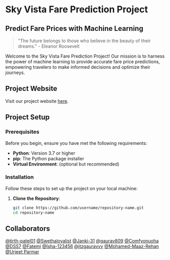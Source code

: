 # Sky Vista Fare Prediction Project

## Predict Fare Prices with Machine Learning

> "The future belongs to those who believe in the beauty of their dreams." - Eleanor Roosevelt

Welcome to the Sky Vista Fare Prediction Project! Our mission is to harness the power of machine learning to provide accurate fare price predictions, empowering travelers to make informed decisions and optimize their journeys.

## Project Website

Visit our project website [here](https://airline-fare-prediction.onrender.com/).

## Project Setup

### Prerequisites

Before you begin, ensure you have met the following requirements:

- **Python**: Version 3.7 or higher
- **pip**: The Python package installer
- **Virtual Environment**: (optional but recommended)

### Installation

Follow these steps to set up the project on your local machine:

1. **Clone the Repository**:
   ```sh
   git clone https://github.com/username/repository-name.git
   cd repository-name
## Collaborators
[@tirth-patel01](https://github.com/tirth-patel01)
[@Swethaloyalist](https://github.com/Swethaloyalist)
[@Janki-31](https://github.com/Janki-31)
[@gaurav809](https://github.com/gaurav809)
[@Comfyonuoha](https://github.com/Comfyonuoha)
[@DSS7](https://github.com/DSS7)
[@Fatemi](https://github.com/fatemi-loyalist)
[@Isha-123456](https://github.com/Isha-123456)
[@itzgauravvv](https://github.com/itzgauravvv)
[@Mohamed-Maaz-Rehan](https://github.com/Mohamed-Maaz-Rehan)
[@Urjeet Parmar](https://github.com/ubparmar)
